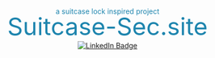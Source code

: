 <div align="center">
  <div style="color:#1e85ae;line-height:0">a suitcase lock inspired project</div>
  <div style="color:#1e85ae;font-size:3rem">Suitcase-Sec.site</div>
</div>


<div id="badges" align="center">
  <a href="https://www.linkedin.com/in/jason-e-zamora/" >
    <img src="https://img.shields.io/badge/LinkedIn-blue?logo=linkedin?style=for-the-badge&logoColor=white" alt="LinkedIn Badge"/>
  </a>
  <!-- <img src="https://komarev.com/ghpvc/?username=GSdaBlessedFist&style=flat-square&color=blue" alt=""/> -->
</div>
<!-- <div align="center">
  <img src="https://media.giphy.com/media/dWesBcTLavkZuG35MI/giphy.gif" width="600" height="300"/>
</div> -->

<!-- ## :shipit: About Me :
- 🟠TL;DR =  🟡Coder + 🔴Doodlesmith
- **frontend**/backend developer
- I've learned ***how*** to learn what is needed for the project.
- custom artwork
- positive philosophy 


- :mailbox: You can reach me at GSdaBlessedFist@gmail.com 

 ---

### :hammer_and_wrench: Languages and Tools :
<div>
  <img src="https://github.com/devicons/devicon/blob/master/icons/html5/html5-original.svg" title="HTML5" alt="HTML" width="40" height="40"/>&nbsp;
  <img src="https://github.com/devicons/devicon/blob/master/icons/markdown/markdown-original.svg" title="Markdown" alt="Markdown" width="40" height="40"/>&nbsp;
  <img src="https://github.com/devicons/devicon/blob/master/icons/css3/css3-plain-wordmark.svg"  title="CSS3" alt="CSS" width="40" height="40"/>&nbsp;
  <img src="https://github.com/devicons/devicon/blob/master/icons/sass/sass-original.svg"  title="SASS" alt="SASS" width="40" height="40"/>&nbsp;
  <img src="https://github.com/devicons/devicon/blob/master/icons/tailwindcss/tailwindcss-original-wordmark.svg" title="TailwindCss"  alt="TailwindCss" width="40" height="40"/>&nbsp;
  <img src="https://github.com/devicons/devicon/blob/master/icons/javascript/javascript-original.svg" title="JavaScript" alt="JavaScript" width="40" height="40"/>&nbsp;
  <img src="https://github.com/devicons/devicon/blob/master/icons/handlebars/handlebars-original.svg"  title="Handlebars" alt="Handlebars" width="40" height="40"/>&nbsp;
  <img src="https://github.com/devicons/devicon/blob/master/icons/react/react-original-wordmark.svg" title="React" alt="React" width="40" height="40"/>&nbsp;
  <img src="https://github.com/devicons/devicon/blob/master/icons/nextjs/nextjs-original.svg" title="NextJS" alt="NextJS" width="40" height="40"/>&nbsp;
  <img src="https://github.com/devicons/devicon/blob/master/icons/gatsby/gatsby-original.svg" title="Gatsby"  alt="Gatsby" width="40" height="40"/>&nbsp;
  <img src="https://github.com/devicons/devicon/blob/master/icons/nodejs/nodejs-original-wordmark.svg" title="NodeJS" alt="NodeJS" width="40" height="40"/>&nbsp;
  <img src="https://github.com/devicons/devicon/blob/master/icons/express/express-original.svg" title="ExpressJS" alt="ExpressJS" width="40" height="40"/>&nbsp;
  <img src="https://github.com/devicons/devicon/blob/master/icons/mysql/mysql-original-wordmark.svg" title="MySQL"  alt="MySQL" width="40" height="40"/>&nbsp;
  <img src="https://github.com/devicons/devicon/blob/master/icons/mongodb/mongodb-original.svg" title="MongoDB"  alt="MongoDB" width="40" height="40"/>&nbsp;
  <img src="https://github.com/devicons/devicon/blob/master/icons/graphql/graphql-plain.svg" title="GraphQL"  alt="GraphQL" width="40" height="40"/>&nbsp;
  <img src="https://github.com/devicons/devicon/blob/master/icons/socketio/socketio-original.svg" title="SocketIO"  alt="SocketIO" width="40" height="40"/>&nbsp;
  <img src="[https://github.com/devicons/devicon/blob/master/icons/graphql/graphql-plain.svg](https://github.com/devicons/devicon/blob/master/icons/inkscape/inkscape-original.svg)" title="Inkscape"  alt="Inkscape" width="40" height="40"/>&nbsp;
  <img src="https://github.com/devicons/devicon/blob/master/icons/gimp/gimp-original-wordmark.svg" title="GIMP"  alt="GIMP" width="40" height="40"/>&nbsp;  
  <img src="https://github.com/devicons/devicon/blob/master/icons/git/git-original-wordmark.svg" title="Git" **alt="Git" width="40" height="40"/>
</div>

---

### 📈 : My Stats :
[![GitHub Streak](https://streak-stats.demolab.com/?user=GSdaBlessedFist&theme=vue-dark)](https://git.io/streak-stats)
[![Top Langs](https://github-readme-stats.vercel.app/api/top-langs/?username=GSdaBlessedFist&layout=compact&theme=vision-friendly-dark)](https://github.com/anuraghazra/github-readme-stats)


-->